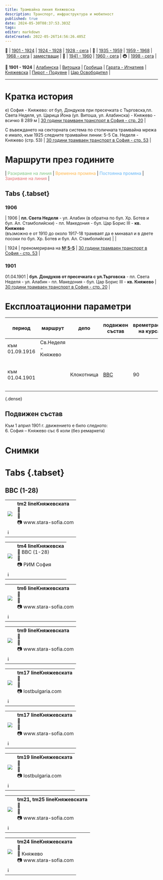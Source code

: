 ```yaml
---
title: Трамвайна линия Княжевска
description: Транспорт, инфраструктура и мобилност
published: true
date: 2024-05-30T08:37:53.303Z
tags: 
editor: markdown
dateCreated: 2022-05-26T14:56:26.405Z
---
```


🚋 | [1901 - 1924](/bg/public-transport/tram-routes-1901-1924) | [1924 - 1928](/bg/public-transport/tram-routes-1924-1928) | [1928 - сега](/bg/public-transport/tram-routes-1928-sega) | 🚌 | [1935 - 1959](/bg/public-transport/bus-routes-1935-1959) | [1959 - 1968](/bg/public-transport/bus-routes-1959-1968) | [1968 - сега](/bg/public-transport/bus-routes-1968-sega) | [заместващи](/bg/public-transport/bus-routes-replacement-services) | 🚎 | [1941 - 1960](/bg/public-transport/trolleybus-routes-1941-1960) | [1960 - сега](/bg/public-transport/trolleybus-routes-1960-sega) | 🚇 | [1998 - сега](/bg/public-transport/metro-routes) |

**🚋 1901 - 1924** | [Алабинска](/bg/public-transport/tram-routes-1901-1924/Alabinska) | [Витошка](/bg/public-transport/tram-routes-1901-1924/Vitoshka) | [Гробища](/bg/public-transport/tram-routes-1901-1924/Grobishta) | [Гарата - Игнатиев](/bg/public-transport/tram-routes-1901-1924/Garata-Igantiev) | [Княжевска](/bg/public-transport/tram-routes-1901-1924/Kniajevska) | [Пирот - Подуяне](/bg/public-transport/tram-routes-1901-1924/Pirot-Poduiane) | [Цар Освободител](/bg/public-transport/tram-routes-1901-1924/Tsar-Osvoboditel) |

---

# Кратка история

е) София - Княжево: от бул. Дондуков при пресечката с Търговска,пл. Света Неделя, ул. Царица Йона (ул. Витоша, ул. Алабинска) - Княжево - всичко 8 289 м | [30 години трамваен транспорт в София - стр. 20](http://trinmo.org/bg/literature/anniversary/1930-30-years-trams-in-sofia#ii-%D0%B5%D0%BB%D0%B5%D0%BA%D1%82%D1%80%D0%B8%D1%87%D0%B5%D1%81%D1%82%D0%B2%D0%BE-%D0%B8-%D1%82%D1%80%D0%B0%D0%BC%D0%B2%D0%B0%D0%B8) |

С въвеждането на секторната система по столичната трамвайна мрежа е имало, към 1925 следните трамвайни линии: 5-5 Св. Неделя - Княжево (стр. 53) | [30 години трамваен транспорт в София - стр. 53](http://trinmo.org/bg/literature/anniversary/1930-30-years-trams-in-sofia#viii-%D1%81%D0%BB%D1%83%D0%B6%D0%B1%D0%B0-%D0%B4%D0%B2%D0%B8%D0%B6%D0%B5%D0%BD%D0%B8%D0%B5) |

# Маршрути през годините
| <span style="color:#81C784">Разкриване на линия</span> | <span style="color:#FFB74D">Временна промяна</span> | <span style="color:#64B5F6">Постоянна промяна</span> | <span style="color:#E57373">Закриване на линия</span> |

## Tabs {.tabset}

### 1906

| 1906 | **пл. Света Неделя** - ул. Алабин (в обратна по бул. Хр. Ботев и бул. Ал. Стамболийски) - пл. Македония - бул. Цар Борис III - **кв. Княжево**  <br>(възможно е от 1910 до около 1917-18 трамваят да е минавал и в двете посоки по бул. Хр. Ботев и бул. Ал. Стамболийски) |     |

| 1924 | преномерирана на [**№ 5-5**](http://trinmo.org/bg/public-transport/tram-routes-1924-1928#%D1%82%D1%80%D0%B0%D0%BC%D0%B2%D0%B0%D0%B9%D0%BD%D0%B0-%D0%BB%D0%B8%D0%BD%D0%B8%D1%8F-5-5) | [30 години трамваен транспорт в София - стр. 53](http://trinmo.org/bg/literature/anniversary/1930-30-years-trams-in-sofia#viii-%D1%81%D0%BB%D1%83%D0%B6%D0%B1%D0%B0-%D0%B4%D0%B2%D0%B8%D0%B6%D0%B5%D0%BD%D0%B8%D0%B5) |

### 1901
01.04.1901 | **бул. Дондуков от пресечката с ул.Търговска** - пл. Света Неделя - ул. Алабин - пл. Македония - бул. Цар Борис III - **кв. Княжево** | [30 години трамваен транспорт в София - стр. 20](http://trinmo.org/bg/literature/anniversary/1930-30-years-trams-in-sofia#ii-%D0%B5%D0%BB%D0%B5%D0%BA%D1%82%D1%80%D0%B8%D1%87%D0%B5%D1%81%D1%82%D0%B2%D0%BE-%D0%B8-%D1%82%D1%80%D0%B0%D0%BC%D0%B2%D0%B0%D0%B8) |

# Експлоатационни параметри

| период | маршрут | депо | подвижен  <br>състав | времетраене  <br>на курса | интервали на  <br>движение | брой коли | източник |
| --- | --- | --- | --- | --- | --- | --- | --- |
| към 01.09.1916 | Св.Неделя - Княжево |     |     |     |     | 5 коли \| 5 ремаркета |     |
| към 01.04.1901 |     | Клокотница | [BBC](/bg/public-transport/fleet-list/1901-BBC-1-28) | 90  | 4 трамвая на час | 6 коли \| без ремаркета | [30 години трамваен транспорт в София - стр. 20](http://trinmo.org/bg/literature/anniversary/1930-30-years-trams-in-sofia#ii-%D0%B5%D0%BB%D0%B5%D0%BA%D1%82%D1%80%D0%B8%D1%87%D0%B5%D1%81%D1%82%D0%B2%D0%BE-%D0%B8-%D1%82%D1%80%D0%B0%D0%BC%D0%B2%D0%B0%D0%B8) |
{.dense}

## **Подвижен състав**

Към 1 април 1901 г. движението е било следното:  
6\. София – Княжево със 6 коли (без ремаркета)

# Снимки
  
  
# Tabs {.tabset}

## BBC (1-28)

  
 <!--следващ пост--> 
<div class="table-responsive"><table style="width:100%"><tr>
<td><img src="http://46.10.181.183:1518/trinmo/gallery/stara-sofia/tm2-lineknqjevskata.jpg"></td>
<td><b>tm2 lineКняжевската</b><br> 🚋 <a href=""></a> <br>📌 <br> 📷 www.stara-sofia.com</td></tr>
  <td colspan=2 >ℹ️ </td></table></div> 
  
 <!--следващ пост--> 
<div class="table-responsive"><table style="width:100%"><tr>
<td><img src="http://46.10.181.183:1518/trinmo/gallery/unknown/historic/tm4.jpg"></td>
<td><b>tm4 lineКняжевска </b><br> 🚋 BBC (1-28) <a href="/bg/public-transport/fleet-list/1901-BBC-1-28"></a> <br>📌  <br> 📷 РИМ София</td></tr>
  <td colspan=2 >ℹ️ </td></table></div>   
  
 <!--следващ пост--> 
<div class="table-responsive"><table style="width:100%"><tr>
<td><img src="http://46.10.181.183:1518/trinmo/gallery/stara-sofia/tm6.jpg"></td>
<td><b>tm6 lineКняжевската</b><br> 🚋 <a href=""></a> <br>📌 <br> 📷 www.stara-sofia.com</td></tr>
  <td colspan=2 >ℹ️ </td></table></div> 
  
  
  
 <!--следващ пост--> 
<div class="table-responsive"><table style="width:100%"><tr>
<td><img src="http://46.10.181.183:1518/trinmo/gallery/stara-sofia/tm9-lineknqjevskata.jpg"></td>
<td><b>tm9 lineКняжевската</b><br> 🚋 <a href=""></a> <br>📌 <br> 📷 www.stara-sofia.com</td></tr>
  <td colspan=2 >ℹ️ </td></table></div> 
  
  
<!--следващ пост--> 
<div class="table-responsive"><table style="width:100%"><tr>
<td><img src="http://46.10.181.183:1518/trinmo/gallery/lostbulgaria/tm17%20lineknqjevskata.jpg"></td>
<td><b>tm17 lineКняжевската</b><br> 🚋 <a href=""></a> <br>📌 <br> 📷 lostbulgaria.com</td></tr>
  <td colspan=2 >ℹ️ </td></table></div>


  
 <!--следващ пост--> 
<div class="table-responsive"><table style="width:100%"><tr>
<td><img src="http://46.10.181.183:1518/trinmo/gallery/stara-sofia/tm17-lineknqjevskata.jpg"></td>
<td><b>tm17 lineКняжевската </b><br> 🚋 <a href=""></a> <br>📌  <br> 📷 www.stara-sofia.com</td></tr>
  <td colspan=2 >ℹ️ </td></table></div>    
  
  
<!--следващ пост--> 
<div class="table-responsive"><table style="width:100%"><tr>
<td><img src="http://46.10.181.183:1518/trinmo/gallery/lostbulgaria/tm19%20lineknqjevskata.jpg"></td>
<td><b>tm19 lineКняжевската</b><br> 🚋 <a href=""></a> <br>📌 <br> 📷 lostbulgaria.com</td></tr>
  <td colspan=2 >ℹ️ </td></table></div>

 <!--следващ пост--> 
<div class="table-responsive"><table style="width:100%"><tr>
<td><img src="http://46.10.181.183:1518/trinmo/gallery/stara-sofia/tm21-tm25-lineknqjevskata.jpg"></td>
<td><b>tm21, tm25 lineКняжевската </b><br> 🚋 <a href=""></a> <br>📌 <br> 📷 www.stara-sofia.com</td></tr>
  <td colspan=2 >ℹ️ </td></table></div>
  
 <!--следващ пост--> 
<div class="table-responsive"><table style="width:100%"><tr>
<td><img src="http://46.10.181.183:1518/trinmo/gallery/stara-sofia/tm24-lineknqjevskata.jpg"></td>
<td><b>tm24 lineКняжевската</b><br> 🚋 <a href=""></a> <br>📌 Княжево <br> 📷 www.stara-sofia.com</td></tr>
  <td colspan=2 >ℹ️ </td></table></div>   


